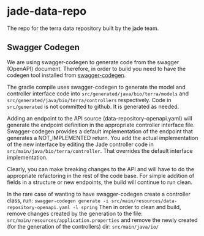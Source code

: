 # jade-data-repo
The repo for the terra data repository built by the jade team.

## Swagger Codegen

We are using swagger-codegen to generate code from the swagger (OpenAPI) document. Therefore, in order to build
you need to have the codegen tool installed from [swagger-codegen](https://swagger.io/docs/open-source-tools/swagger-codegen/).

The gradle compile uses swagger-codegen to generate the model and controller interface code into
`src/generated/java/bio/terra/models` and `src/generated/java/bio/terra/controllers` respectively. Code in
`src/generated` is not committed to github. It is generated as needed.

Adding an endpoint to the API source (data-repository-openapi.yaml) will generate the endpoint definition in the
appropriate controller interface file. Swagger-codegen provides a default implementation of the endpoint that generates
a NOT_IMPLEMENTED return. You add the actual implementation of the new interface by editing the Jade controller code
in `src/main/java/bio/terra/controller`. That overrides the default interface implementation.

Clearly, you can make breaking changes to the API and will have to do the appropriate refactoring in the rest of
the code base. For simple addition of fields in a structure or new endpoints, the build will continue to run clean.



In the rare case of wanting to have swagger-codegen create a controller class,
run:
`swagger-codegen generate -i src/main/resources/data-repository-openapi.yaml -l spring` 
Then in order to clean and build, remove changes created by the generation to the file:
`src/main/resources/application.properties`
and remove the newly created (for the generation of the controllers) dir:
`src/main/java/io/`
